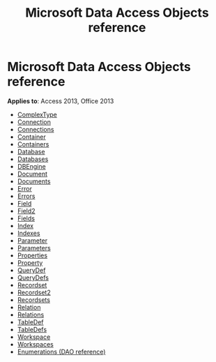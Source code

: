 ﻿---
title: Microsoft Data Access Objects reference
TOCTitle: Microsoft Data Access Objects reference
ms:assetid: 4893b994-9697-4f30-aeef-c8ed98b73b7d
ms:mtpsurl: https://msdn.microsoft.com/library/Dn124645(v=office.15)
ms:contentKeyID: 52072268
ms.date: 10/17/2018
mtps_version: v=office.15
---

# Microsoft Data Access Objects reference

**Applies to**: Access 2013, Office 2013

- [ComplexType](complextype-object-reference-dao.md)
- [Connection](connection-object-reference-dao.md)
- [Connections](connections-object-reference-dao.md)
- [Container](container-object-reference-dao.md)
- [Containers](containers-object-reference-dao.md)
- [Database](database-object-reference-dao.md)
- [Databases](databases-object-reference-dao.md)
- [DBEngine](dbengine-object-reference-dao.md)
- [Document](document-object-reference-dao.md)
- [Documents](documents-object-reference-dao.md)
- [Error](error-object-reference-dao.md)
- [Errors](errors-object-reference-dao.md)
- [Field](field-object-reference-dao.md)
- [Field2](field2-object-reference-dao.md)
- [Fields](fields-object-reference-dao.md)
- [Index](index-object-reference-dao.md)
- [Indexes](indexes-object-reference-dao.md)
- [Parameter](parameter-object-reference-dao.md)
- [Parameters](parameters-object-reference-dao.md)
- [Properties](properties-object-reference-dao.md)
- [Property](property-object-reference-dao.md)
- [QueryDef](querydef-object-reference-dao.md)
- [QueryDefs](querydefs-object-reference-dao.md)
- [Recordset](recordset-object-reference-dao.md)
- [Recordset2](recordset2-object-reference-dao.md)
- [Recordsets](recordsets-object-reference-dao.md)
- [Relation](relation-object-reference-dao.md)
- [Relations](relations-object-reference-dao.md)
- [TableDef](tabledef-object-reference-dao.md)
- [TableDefs](tabledefs-object-reference-dao.md)
- [Workspace](workspace-object-reference-dao.md)
- [Workspaces](workspaces-object-reference-dao.md)
- [Enumerations (DAO reference)](enumerations-dao-reference.md)


